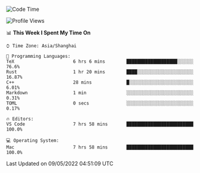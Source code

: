 <!--START_SECTION:waka-->
![Code Time](http://img.shields.io/badge/Code%20Time-1%2C290%20hrs%2057%20mins-blue)

![Profile Views](http://img.shields.io/badge/Profile%20Views-7-blue)

📊 **This Week I Spent My Time On** 

```text
⌚︎ Time Zone: Asia/Shanghai

💬 Programming Languages: 
TeX                      6 hrs 6 mins        ███████████████████░░░░░░   76.6% 
Rust                     1 hr 20 mins        ████░░░░░░░░░░░░░░░░░░░░░   16.87% 
C++                      28 mins             █░░░░░░░░░░░░░░░░░░░░░░░░   6.01% 
Markdown                 1 min               ░░░░░░░░░░░░░░░░░░░░░░░░░   0.31% 
TOML                     0 secs              ░░░░░░░░░░░░░░░░░░░░░░░░░   0.17%

🔥 Editors: 
VS Code                  7 hrs 58 mins       █████████████████████████   100.0%

💻 Operating System: 
Mac                      7 hrs 58 mins       █████████████████████████   100.0%

```


 Last Updated on 09/05/2022 04:51:09 UTC
<!--END_SECTION:waka-->
